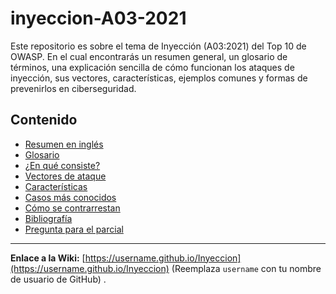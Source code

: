 # inyeccion-A03-2021
Este repositorio es sobre el tema de Inyección (A03:2021) del Top 10 de OWASP. En el cual encontrarás un resumen general, un glosario de términos, una explicación sencilla de cómo funcionan los ataques de inyección, sus vectores, características, ejemplos comunes y formas de prevenirlos en ciberseguridad.

## Contenido
- [Resumen en inglés](resumen.md)
- [Glosario](glosario.md)
- [¿En qué consiste?](concepto.md)
- [Vectores de ataque](vectores.md)
- [Características](caracteristicas.md)
- [Casos más conocidos](casos.md)
- [Cómo se contrarrestan](contramedidas.md)
- [Bibliografía](bibliografia.md)
- [Pregunta para el parcial](pregunta.md)

---

**Enlace a la Wiki:** [https://username.github.io/Inyeccion](https://username.github.io/Inyeccion) (Reemplaza `username` con tu nombre de usuario de GitHub)
.


